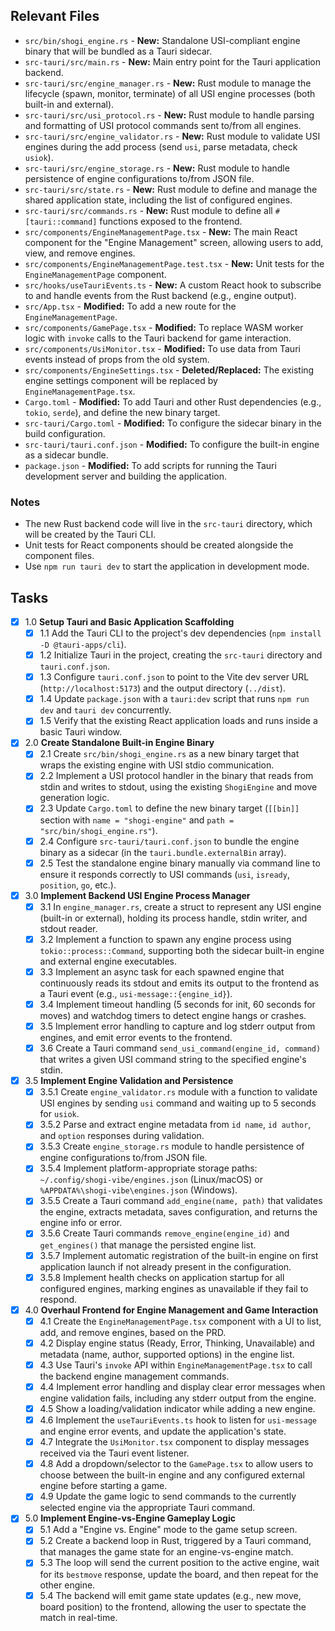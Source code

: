 ## Relevant Files

- `src/bin/shogi_engine.rs` - **New:** Standalone USI-compliant engine binary that will be bundled as a Tauri sidecar.
- `src-tauri/src/main.rs` - **New:** Main entry point for the Tauri application backend.
- `src-tauri/src/engine_manager.rs` - **New:** Rust module to manage the lifecycle (spawn, monitor, terminate) of all USI engine processes (both built-in and external).
- `src-tauri/src/usi_protocol.rs` - **New:** Rust module to handle parsing and formatting of USI protocol commands sent to/from all engines.
- `src-tauri/src/engine_validator.rs` - **New:** Rust module to validate USI engines during the add process (send `usi`, parse metadata, check `usiok`).
- `src-tauri/src/engine_storage.rs` - **New:** Rust module to handle persistence of engine configurations to/from JSON file.
- `src-tauri/src/state.rs` - **New:** Rust module to define and manage the shared application state, including the list of configured engines.
- `src-tauri/src/commands.rs` - **New:** Rust module to define all `#[tauri::command]` functions exposed to the frontend.
- `src/components/EngineManagementPage.tsx` - **New:** The main React component for the "Engine Management" screen, allowing users to add, view, and remove engines.
- `src/components/EngineManagementPage.test.tsx` - **New:** Unit tests for the `EngineManagementPage` component.
- `src/hooks/useTauriEvents.ts` - **New:** A custom React hook to subscribe to and handle events from the Rust backend (e.g., engine output).
- `src/App.tsx` - **Modified:** To add a new route for the `EngineManagementPage`.
- `src/components/GamePage.tsx` - **Modified:** To replace WASM worker logic with `invoke` calls to the Tauri backend for game interaction.
- `src/components/UsiMonitor.tsx` - **Modified:** To use data from Tauri events instead of props from the old system.
- `src/components/EngineSettings.tsx` - **Deleted/Replaced:** The existing engine settings component will be replaced by `EngineManagementPage.tsx`.
- `Cargo.toml` - **Modified:** To add Tauri and other Rust dependencies (e.g., `tokio`, `serde`), and define the new binary target.
- `src-tauri/Cargo.toml` - **Modified:** To configure the sidecar binary in the build configuration.
- `src-tauri/tauri.conf.json` - **Modified:** To configure the built-in engine as a sidecar bundle.
- `package.json` - **Modified:** To add scripts for running the Tauri development server and building the application.

### Notes

- The new Rust backend code will live in the `src-tauri` directory, which will be created by the Tauri CLI.
- Unit tests for React components should be created alongside the component files.
- Use `npm run tauri dev` to start the application in development mode.

## Tasks

- [x] 1.0 **Setup Tauri and Basic Application Scaffolding**
  - [x] 1.1 Add the Tauri CLI to the project's dev dependencies (`npm install -D @tauri-apps/cli`).
  - [x] 1.2 Initialize Tauri in the project, creating the `src-tauri` directory and `tauri.conf.json`.
  - [x] 1.3 Configure `tauri.conf.json` to point to the Vite dev server URL (`http://localhost:5173`) and the output directory (`../dist`).
  - [x] 1.4 Update `package.json` with a `tauri:dev` script that runs `npm run dev` and `tauri dev` concurrently.
  - [x] 1.5 Verify that the existing React application loads and runs inside a basic Tauri window.

- [x] 2.0 **Create Standalone Built-in Engine Binary**
  - [x] 2.1 Create `src/bin/shogi_engine.rs` as a new binary target that wraps the existing engine with USI stdio communication.
  - [x] 2.2 Implement a USI protocol handler in the binary that reads from stdin and writes to stdout, using the existing `ShogiEngine` and move generation logic.
  - [x] 2.3 Update `Cargo.toml` to define the new binary target (`[[bin]]` section with `name = "shogi-engine"` and `path = "src/bin/shogi_engine.rs"`).
  - [x] 2.4 Configure `src-tauri/tauri.conf.json` to bundle the engine binary as a sidecar (in the `tauri.bundle.externalBin` array).
  - [x] 2.5 Test the standalone engine binary manually via command line to ensure it responds correctly to USI commands (`usi`, `isready`, `position`, `go`, etc.).

- [x] 3.0 **Implement Backend USI Engine Process Manager**
  - [x] 3.1 In `engine_manager.rs`, create a struct to represent any USI engine (built-in or external), holding its process handle, stdin writer, and stdout reader.
  - [x] 3.2 Implement a function to spawn any engine process using `tokio::process::Command`, supporting both the sidecar built-in engine and external engine executables.
  - [x] 3.3 Implement an async task for each spawned engine that continuously reads its stdout and emits its output to the frontend as a Tauri event (e.g., `usi-message::{engine_id}`).
  - [x] 3.4 Implement timeout handling (5 seconds for init, 60 seconds for moves) and watchdog timers to detect engine hangs or crashes.
  - [x] 3.5 Implement error handling to capture and log stderr output from engines, and emit error events to the frontend.
  - [x] 3.6 Create a Tauri command `send_usi_command(engine_id, command)` that writes a given USI command string to the specified engine's stdin.

- [x] 3.5 **Implement Engine Validation and Persistence**
  - [x] 3.5.1 Create `engine_validator.rs` module with a function to validate USI engines by sending `usi` command and waiting up to 5 seconds for `usiok`.
  - [x] 3.5.2 Parse and extract engine metadata from `id name`, `id author`, and `option` responses during validation.
  - [x] 3.5.3 Create `engine_storage.rs` module to handle persistence of engine configurations to/from JSON file.
  - [x] 3.5.4 Implement platform-appropriate storage paths: `~/.config/shogi-vibe/engines.json` (Linux/macOS) or `%APPDATA%\shogi-vibe\engines.json` (Windows).
  - [x] 3.5.5 Create a Tauri command `add_engine(name, path)` that validates the engine, extracts metadata, saves configuration, and returns the engine info or error.
  - [x] 3.5.6 Create Tauri commands `remove_engine(engine_id)` and `get_engines()` that manage the persisted engine list.
  - [x] 3.5.7 Implement automatic registration of the built-in engine on first application launch if not already present in the configuration.
  - [x] 3.5.8 Implement health checks on application startup for all configured engines, marking engines as unavailable if they fail to respond.

- [x] 4.0 **Overhaul Frontend for Engine Management and Game Interaction**
  - [x] 4.1 Create the `EngineManagementPage.tsx` component with a UI to list, add, and remove engines, based on the PRD.
  - [x] 4.2 Display engine status (Ready, Error, Thinking, Unavailable) and metadata (name, author, supported options) in the engine list.
  - [x] 4.3 Use Tauri's `invoke` API within `EngineManagementPage.tsx` to call the backend engine management commands.
  - [x] 4.4 Implement error handling and display clear error messages when engine validation fails, including any stderr output from the engine.
  - [x] 4.5 Show a loading/validation indicator while adding a new engine.
  - [x] 4.6 Implement the `useTauriEvents.ts` hook to listen for `usi-message` and engine error events, and update the application's state.
  - [x] 4.7 Integrate the `UsiMonitor.tsx` component to display messages received via the Tauri event listener.
  - [x] 4.8 Add a dropdown/selector to the `GamePage.tsx` to allow users to choose between the built-in engine and any configured external engine before starting a game.
  - [x] 4.9 Update the game logic to send commands to the currently selected engine via the appropriate Tauri command.

- [x] 5.0 **Implement Engine-vs-Engine Gameplay Logic**
  - [x] 5.1 Add a "Engine vs. Engine" mode to the game setup screen.
  - [x] 5.2 Create a backend loop in Rust, triggered by a Tauri command, that manages the game state for an engine-vs-engine match.
  - [x] 5.3 The loop will send the current position to the active engine, wait for its `bestmove` response, update the board, and then repeat for the other engine.
  - [x] 5.4 The backend will emit game state updates (e.g., new move, board position) to the frontend, allowing the user to spectate the match in real-time.
